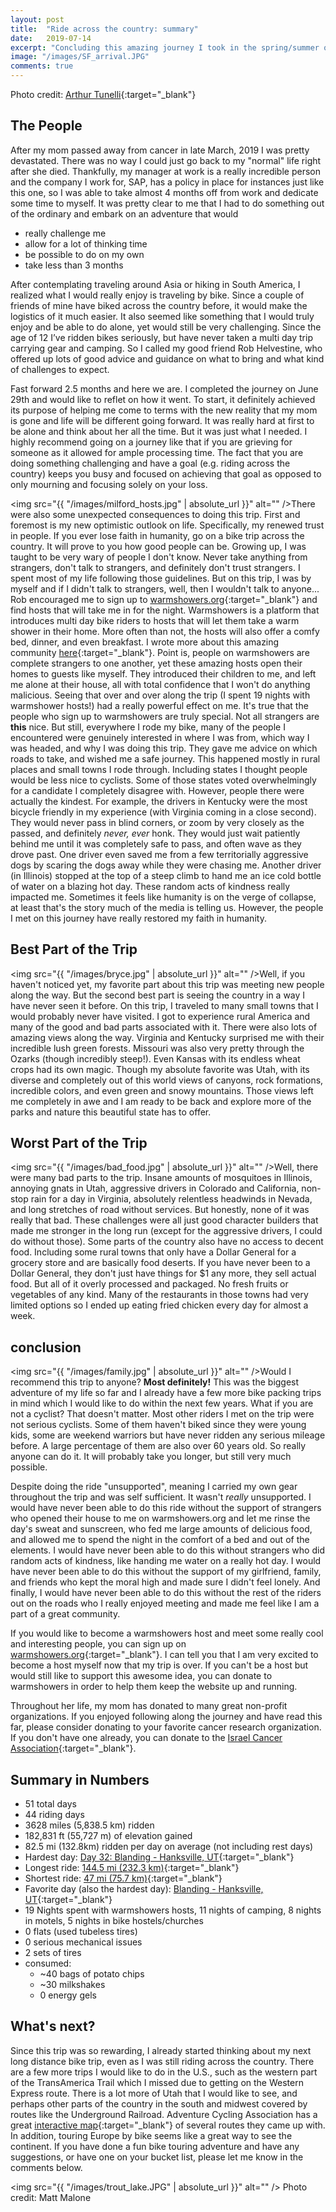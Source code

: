 ```yaml
---
layout: post
title:  "Ride across the country: summary"
date:   2019-07-14
excerpt: "Concluding this amazing journey I took in the spring/summer of 2019"
image: "/images/SF_arrival.JPG"
comments: true
---
```

Photo credit: [Arthur Tunelli](https://www.instagram.com/theartofnutelli/){:target="_blank"}

## The People
After my mom passed away from cancer in late March, 2019 I was pretty devastated. There was no way I could just go back to my "normal" life right after she died. Thankfully, my manager at work is a really incredible person and the company I work for, SAP, has a policy in place for instances just like this one, so I was able to take almost 4 months off from work and dedicate some time to myself. It was pretty clear to me that I had to do something out of the ordinary and embark on an adventure that would
- really challenge me
- allow for a lot of thinking time
- be possible to do on my own
- take less than 3 months

After contemplating traveling around Asia or hiking in South America, I realized what I would really enjoy is traveling by bike. Since a couple of friends of mine have biked across the country before, it would make the logistics of it much easier. It also seemed like something that I would truly enjoy and be able to do alone, yet would still be very challenging. Since the age of 12 I’ve ridden bikes seriously, but have never taken a multi day trip carrying gear and camping. So I called my good friend Rob Helvestine, who offered up lots of good advice and guidance on what to bring and what kind of challenges to expect. 

Fast forward 2.5 months and here we are. I completed the journey on June 29th and would like to reflet on how it went. 
To start, it definitely achieved its purpose of helping me come to terms with the new reality that my mom is gone and life will be different going forward. It was really hard at first to be alone and think about her all the time. But it was just what I needed. I highly recommend going on a journey like that if you are grieving for someone as it allowed for ample processing time. The fact that you are doing something challenging and have a goal (e.g. riding across the country) keeps you busy and focused on achieving that goal as opposed to only mourning and focusing solely on your loss.

<span class="image left"><img src="{{ "/images/milford_hosts.jpg" | absolute_url }}" alt="" /></span>There were also some unexpected consequences to doing this trip. First and foremost is my new optimistic outlook on life. Specifically, my renewed trust in people. If you ever lose faith in humanity, go on a bike trip across the country. It will prove to you how good people can be. Growing up, I was taught to be very wary of people I don't know. Never take anything from strangers, don't talk to strangers, and definitely don't trust strangers. I spent most of my life following those guidelines. But on this trip, I was by myself and if I didn't talk to strangers, well, then I wouldn't talk to anyone... Rob encouraged me to sign up to [warmshowers.org](https://www.warmshowers.org){:target="_blank"} and find hosts that will take me in for the night. Warmshowers is a platform that introduces multi day bike riders to hosts that will let them take a warm shower in their home. More often than not, the hosts will also offer a comfy bed, dinner, and even breakfast. I wrote more about this amazing community [here](https://www.instagram.com/p/BxdWg2sB57-/){:target="_blank"}. Point is, people on warmshowers are complete strangers to one another, yet these amazing hosts open their homes to guests like myself. They introduced their children to me, and left me alone at their house, all with total confidence that I won't do anything malicious. Seeing that over and over along the trip (I spent 19 nights with warmshower hosts!) had a really powerful effect on me. It's true that the people who sign up to warmshowers are truly special. Not all strangers are <b>this</b> nice. But still, everywhere I rode my bike, many of the people I encountered were genuinely interested in where I was from, which way I was headed, and why I was doing this trip. They gave me advice on which roads to take, and wished me a safe journey. This happened mostly in rural places and small towns I rode through. Including states I thought people would be less nice to cyclists. Some of those states voted overwhelmingly for a candidate I completely disagree with. However, people there were actually the kindest. For example, the drivers in Kentucky were the most bicycle friendly in my experience (with Virginia coming in a close second). They would never pass in blind corners, or zoom by very closely as the passed, and definitely <i>never, ever</i> honk. They would just wait patiently behind me until it was completely safe to pass, and often wave as they drove past. One driver even saved me from a few territorially aggressive dogs by scaring the dogs away while they were chasing me. Another driver (in Illinois) stopped at the top of a steep climb to hand me an ice cold bottle of water on a blazing hot day. These random acts of kindness really impacted me. Sometimes it feels like humanity is on the verge of collapse, at least that's the story much of the media is telling us. However, the people I met on this journey have really restored my faith in humanity.

## Best Part of the Trip
<span class="image right"><img src="{{ "/images/bryce.jpg" | absolute_url }}" alt="" /></span>Well, if you haven't noticed yet, my favorite part about this trip was meeting new people along the way. But the second best part is seeing the country in a way I have never seen it before. On this trip, I traveled to many small towns that I would probably never have visited. I got to experience rural America and many of the good and bad parts associated with it. There were also lots of amazing views along the way. Virginia and Kentucky surprised me with their incredible lush green forests. Missouri was also very pretty through the Ozarks (though incredibly steep!). Even Kansas with its endless wheat crops had its own magic. Though my absolute favorite was Utah, with its diverse and completely out of this world views of canyons, rock formations, incredible colors, and even green and snowy mountains. Those views left me completely in awe and I am ready to be back and explore more of the parks and nature this beautiful state has to offer.

## Worst Part of the Trip
<span class="image left"><img src="{{ "/images/bad_food.jpg" | absolute_url }}" alt="" /></span>Well, there were many bad parts to the trip. Insane amounts of mosquitoes in Illinois, annoying gnats in Utah, aggressive drivers in Colorado and California, non-stop rain for a day in Virginia, absolutely relentless headwinds in Nevada, and long stretches of road without services. But honestly, none of it was really that bad. These challenges were all just good character builders that made me stronger in the long run (except for the aggressive drivers, I could do without those). Some parts of the country also have no access to decent food. Including some rural towns that only have a Dollar General for a grocery store and are basically food deserts. If you have never been to a Dollar General, they don't just have things for $1 any more, they sell actual food. But all of it overly processed and packaged. No fresh fruits or vegetables of any kind. Many of the restaurants in those towns had very limited options so I ended up eating fried chicken every day for almost a week.

## conclusion
<span class="image right"><img src="{{ "/images/family.jpg" | absolute_url }}" alt="" /></span>Would I recommend this trip to anyone? <b>Most definitely!</b> This was the biggest adventure of my life so far and I already have a few more bike packing trips in mind which I would like to do within the next few years. What if you are not a cyclist? That doesn't matter. Most other riders I met on the trip were not serious cyclists. Some of them haven't biked since they were young kids, some are weekend warriors but have never ridden any serious mileage before. A large percentage of them are also over 60 years old. So really anyone can do it. It will probably take you longer, but still very much possible. 

Despite doing the ride "unsupported", meaning I carried my own gear throughout the trip and was self sufficient. It wasn't <i>really</i> unsupported. I would have never been able to do this ride without the support of strangers who opened their house to me on warmshowers.org and let me rinse the day's sweat and sunscreen, who fed me large amounts of delicious food, and allowed me to spend the night in the comfort of a bed and out of the elements. I would have never been able to do this without strangers who did random acts of kindness, like handing me water on a really hot day. I would have never been able to do this without the support of my girlfriend, family, and friends who kept the moral high and made sure I didn't feel lonely. And finally, I would have never been able to do this without the rest of the riders out on the roads who I really enjoyed meeting and made me feel like I am a part of a great community.

If you would like to become a warmshowers host and meet some really cool and interesting people, you can sign up on [warmshowers.org](https://www.warmshowers.org){:target="_blank"}. I can tell you that I am very excited to become a host myself now that my trip is over. If you can't be a host but would still like to support this awesome idea, you can donate to warmshowers in order to help them keep the website up and running.

Throughout her life, my mom has donated to many great non-profit organizations. If you enjoyed following along the journey and have read this far, please consider donating to your favorite cancer research organization. If you don't have one already, you can donate to the [Israel Cancer Association](http://en.cancer.org.il/template_e/publications.aspx?maincat=39){:target="_blank"}.

## Summary in Numbers
- 51 total days
- 44 riding days
- 3628 miles (5,838.5 km) ridden
- 182,831 ft (55,727 m) of elevation gained
- 82.5 mi (132.8km) ridden per day on average (not including rest days)
- Hardest day: [Day 32: Blanding - Hanksville, UT](https://www.strava.com/activities/2456403597){:target="_blank"}
- Longest ride: [144.5 mi (232.3 km)](https://www.strava.com/activities/2472601725){:target="_blank"}
- Shortest ride: [47 mi (75.7 km)](https://www.strava.com/activities/2368275220){:target="_blank"}
- Favorite day (also the hardest day): [Blanding - Hanksville, UT](https://www.strava.com/activities/2456403597){:target="_blank"}
- 19 Nights spent with warmshowers hosts, 11 nights of camping, 8 nights in motels, 5 nights in bike hostels/churches
- 0 flats (used tubeless tires)
- 0 serious mechanical issues
- 2 sets of tires
- consumed:
    - ~40 bags of potato chips
    - ~30 milkshakes
    - 0 energy gels

## What's next?
Since this trip was so rewarding, I already started thinking about my next long distance bike trip, even as I was still riding across the country. There are a few more trips I would like to do in the U.S., such as the western part of the TransAmerica Trail which I missed due to getting on the Western Express route. There is a lot more of Utah that I would like to see, and perhaps other parts of the country in the south and midwest covered by routes like the Underground Railroad. Adventure Cycling Association has a great [interactive map](https://www.adventurecycling.org/routes-and-maps/adventure-cycling-route-network/interactive-network-map/){:target="_blank"} of several routes they came up with. In addition, touring Europe by bike seems like a great way to see the continent. If you have done a fun bike touring adventure and have any suggestions, or have one on your bucket list, please let me know in the comments below. 

<span class="image fit"><img src="{{ "/images/trout_lake.JPG" | absolute_url }}" alt="" /></span>
Photo credit: Matt Malone
